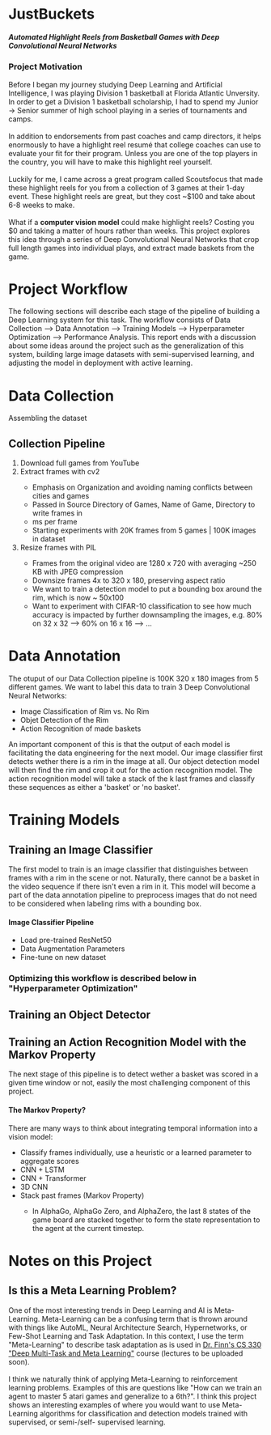 # JustBuckets
<h5> Automated Highlight Reels from Basketball Games with Deep Convolutional Neural Networks </h5>
<h3> Project Motivation </h3>
Before I began my journey studying Deep Learning and Artificial Intelligence, I was playing Division 1 basketball at Florida Atlantic Unversity. In order to get a Division 1 basketball scholarship, I had to spend my Junior -> Senior summer of high school playing in a series of tournaments and camps. 
<br>
<br>
In addition to endorsements from past coaches and camp directors, it helps enormously to have a highlight reel resum&eacute; that college coaches can use to evaluate your fit for their program. Unless you are one of the top players in the country, you will have to make this highlight reel yourself. 
<br>
<br>
Luckily for me, I came across a great program called Scoutsfocus that made these highlight reels for you from a collection of 3 games at their 1-day event. These highlight reels are great, but they cost ~$100 and take about 6-8 weeks to make. 
<br>
<br>
What if a <b>computer vision model</b> could make highlight reels? Costing you $0 and taking a matter of hours rather than weeks. This project explores this idea through a series of Deep Convolutional Neural Networks that crop full length games into individual plays, and extract made baskets from the game. 

<h1> Project Workflow </h1>
The following sections will describe each stage of the pipeline of building a Deep Learning system for this task. The workflow consists of Data Collection --> Data Annotation --> Training Models --> Hyperparameter Optimization --> Performance Analysis. This report ends with a discussion about some ideas around the project such as the generalization of this system, building large image datasets with semi-supervised learning, and adjusting the model in deployment with active learning.

<h1> Data Collection </h1>
Assembling the dataset
<h2> Collection Pipeline </h2>
<ol>
  <li> Download full games from YouTube </li>
  <li> Extract frames with cv2 </li>
    <ul>
      <li> Emphasis on Organization and avoiding naming conflicts between cities and games </li>
      <li> Passed in Source Directory of Games, Name of Game, Directory to write frames in </li>
      <li> ms per frame </li>
      <li> Starting experiments with 20K frames from 5 games | 100K images in dataset </li>
    </ul>
  <li> Resize frames with PIL </li>
    <ul>
       <li> Frames from the original video are 1280 x 720 with averaging ~250 KB with JPEG compression </li>
       <li> Downsize frames 4x to 320 x 180, preserving aspect ratio </li>
       <li> We want to train a detection model to put a bounding box around the rim, which is now ~ 50x100 </li>
       <li> Want to experiment with CIFAR-10 classification to see how much accuracy is impacted by further downsampling the images, e.g. 80% on 32 x 32 --> 60% on 16 x 16 --> ... </li>
    </ul>
</ol>


<h1> Data Annotation </h1>
The otuput of our Data Collection pipeline is 100K 320 x 180 images from 5 different games. We want to label this data to train 3 Deep Convolutional Neural Networks:
<ul>
  <li> Image Classification of Rim vs. No Rim </li>
  <li> Objet Detection of the Rim </li>
  <li> Action Recognition of made baskets </li>
</ul>

An important component of this is that the output of each model is facilitating the data engineering for the next model. Our image classifier first detects wether there is a rim in the image at all. Our object detection model will then find the rim and crop it out for the action recognition model. The action recognition model will take a stack of the k last frames and classify these sequences as either a 'basket' or 'no basket'.

<h1> Training Models </h1>
<h2> Training an Image Classifier </h2>
The first model to train is an image classifier that distinguishes between frames with a rim in the scene or not. Naturally, there cannot be a basket in the video sequence if there isn't even a rim in it. This model will become a part of the data annotation pipeline to preprocess images that do not need to be considered when labeling rims with a bounding box.
<h4> Image Classifier Pipeline </h4>
<ul>
  <li> Load pre-trained ResNet50 </li>
  <li> Data Augmentation Parameters </li>
  <li> Fine-tune on new dataset </li>
</ul>

<h3> Optimizing this workflow is described below in "Hyperparameter Optimization" </h3>

<h2> Training an Object Detector </h2>

<h2> Training an Action Recognition Model with the Markov Property </h2>
The next stage of this pipeline is to detect wether a basket was scored in a given time window or not, easily the most challenging component of this project. 

<h4> The Markov Property? </h4>
There are many ways to think about integrating temporal information into a vision model:
<ul>
  <li> Classify frames individually, use a heuristic or a learned parameter to aggregate scores </li>
  <li> CNN + LSTM </li>
  <li> CNN + Transformer </li>
  <li> 3D CNN </li>
  <li> Stack past frames (Markov Property) </li>
     <ul>
       <li> In AlphaGo, AlphaGo Zero, and AlphaZero, the last 8 states of the game board are stacked together to form the state representation to the agent at the current timestep. </li>
     </ul>
 </ul>

<h1> Notes on this Project </h1>
<h2> Is this a Meta Learning Problem? </h2>
One of the most interesting trends in Deep Learning and AI is Meta-Learning. Meta-Learning can be a confusing term that is thrown around with things like AutoML, Neural Architecture Search, Hypernetworks, or Few-Shot Learning and Task Adaptation. In this context, I use the term "Meta-Learning" to describe task adaptation as is used in <a href = "http://cs330.stanford.edu/">Dr. Finn's CS 330 "Deep Multi-Task and Meta Learning"</a> course (lectures to be uploaded soon).
<br>
<br>
I think we naturally think of applying Meta-Learning to reinforcement learning problems. Examples of this are questions like "How can we train an agent to master 5 atari games and generalize to a 6th?". I think this project shows an interesting examples of where you would want to use Meta-Learning algorithms for classification and detection models trained with supervised, or semi-/self- supervised learning.

